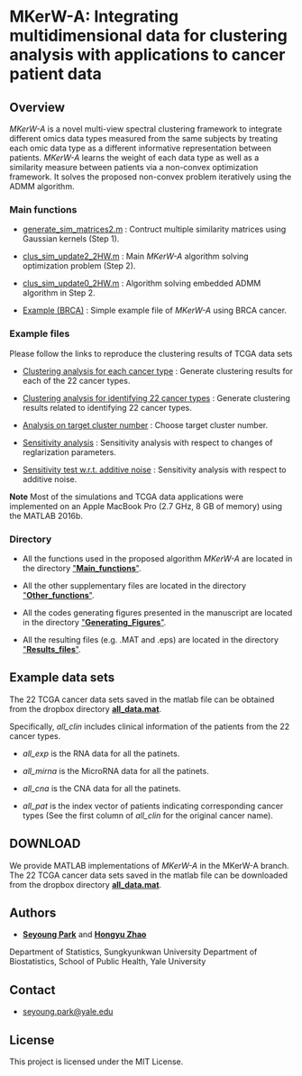 # MKerW-A: Integrating multidimensional data for clustering analysis with applications to cancer patient data



## Overview

*MKerW-A* is a novel multi-view spectral clustering framework to integrate different omics data types measured from the same subjects by treating each omic data type as a different informative representation between patients. *MKerW-A* learns the weight of each data type as well as a similarity measure between patients via a non-convex optimization framework. It solves the proposed non-convex problem iteratively using the ADMM algorithm.


### Main functions

- [generate_sim_matrices2.m](https://github.com/ishspsy/MKerW-A/blob/master/Main_functions/generate_sim_matrices2.m)
: Contruct multiple similarity matrices using Gaussian kernels (Step 1).

- [clus_sim_update2_2HW.m](https://github.com/ishspsy/MKerW-A/blob/master/Main_functions/clus_sim_update2_2HW.m)
: Main *MKerW-A* algorithm solving optimization problem (Step 2).

- [clus_sim_update0_2HW.m](https://github.com/ishspsy/MKerW-A/blob/master/Main_functions/clus_sim_update0_2HW.m)
: Algorithm solving embedded ADMM algorithm in Step 2.

- [Example (BRCA)](https://github.com/ishspsy/MKerW-A/blob/master/example_BRCA.m)
: Simple example file of *MKerW-A* using BRCA cancer.


### Example files

Please follow the links to reproduce the clustering results of TCGA data sets

-  [Clustering analysis for each cancer type](https://github.com/ishspsy/MKerW-A/blob/master/main_real.m)
: Generate clustering results for each of the 22 cancer types.

-  [Clustering analysis for identifying 22 cancer types](https://github.com/ishspsy/MKerW-A/blob/master/main_simul.m)
: Generate clustering results related to identifying 22 cancer types.

-  [Analysis on target cluster number](https://github.com/ishspsy/MKerW-A/blob/master/main_simul_cls.m)
: Choose target cluster number.

-  [Sensitivity analysis](https://github.com/ishspsy/MKerW-A/blob/master/main_simul_robust.m)
: Sensitivity analysis with respect to changes of reglarization parameters.

-  [Sensitivity test w.r.t. additive noise](https://github.com/ishspsy/MKerW-A/blob/master/main_simul_pert.m)
: Sensitivity analysis with respect to additive noise.


**Note** Most of the simulations and TCGA data applications were implemented on an Apple MacBook Pro (2.7 GHz, 8 GB of memory) using the MATLAB 2016b. 







### Directory

- All the functions used in the proposed algorithm *MKerW-A* are located in the directory ["**Main_functions**"](https://github.com/ishspsy/MKerW-A/tree/master/Main_functions).

- All the other supplementary files are located in the directory ["**Other_functions**"](https://github.com/ishspsy/MKerW-A/tree/master/Other_functions).

- All the codes generating figures presented in the manuscript are located in the directory ["**Generating_Figures**"](https://github.com/ishspsy/MKerW-A/tree/master/Generating_Figures).

- All the resulting files (e.g. .MAT and .eps) are located in the directory ["**Results_files**"](https://github.com/ishspsy/MKerW-A/tree/master/Resulting_files).




## Example data sets

The 22 TCGA cancer data sets saved in the matlab file can be obtained from the dropbox directory [**all_data.mat**](https://www.dropbox.com/s/v22fx0j2gnpeta6/all_data.mat?dl=0). 

Specifically, *all_clin* includes clinical information of the patients from the 22 cancer types.

- *all_exp* is the RNA data for all the patinets.

- *all_mirna* is the MicroRNA data for all the patinets.

- *all_cna* is the CNA data for all the patinets.

- *all_pat* is the index vector of patients indicating corresponding cancer types (See the first column of *all_clin* for the original cancer name).




## DOWNLOAD

We provide MATLAB implementations of *MKerW-A* in the MKerW-A branch. The 22 TCGA cancer data sets saved in the matlab file can be downloaded from the dropbox directory [**all_data.mat**](https://www.dropbox.com/s/v22fx0j2gnpeta6/all_data.mat?dl=0). 



## Authors

* [**Seyoung Park**](http://people.yale.edu/search/seyoung_park.profile) and   [**Hongyu Zhao**](https://publichealth.yale.edu/biostat/people/hongyu_zhao.profile)

 Department of Statistics, Sungkyunkwan University 
 Department of Biostatistics, School of Public Health, Yale University


## Contact

* seyoung.park@yale.edu

## License

This project is licensed under the MIT License.




